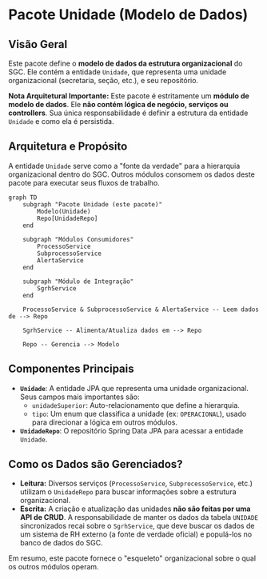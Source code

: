# Pacote Unidade (Modelo de Dados)

## Visão Geral
Este pacote define o **modelo de dados da estrutura organizacional** do SGC. Ele contém a entidade `Unidade`, que representa uma unidade organizacional (secretaria, seção, etc.), e seu repositório.

**Nota Arquitetural Importante:** Este pacote é estritamente um **módulo de modelo de dados**. Ele **não contém lógica de negócio, serviços ou controllers**. Sua única responsabilidade é definir a estrutura da entidade `Unidade` e como ela é persistida.

## Arquitetura e Propósito
A entidade `Unidade` serve como a "fonte da verdade" para a hierarquia organizacional dentro do SGC. Outros módulos consomem os dados deste pacote para executar seus fluxos de trabalho.

```mermaid
graph TD
    subgraph "Pacote Unidade (este pacote)"
        Modelo(Unidade)
        Repo[UnidadeRepo]
    end

    subgraph "Módulos Consumidores"
        ProcessoService
        SubprocessoService
        AlertaService
    end

    subgraph "Módulo de Integração"
        SgrhService
    end

    ProcessoService & SubprocessoService & AlertaService -- Leem dados de --> Repo

    SgrhService -- Alimenta/Atualiza dados em --> Repo

    Repo -- Gerencia --> Modelo
```

## Componentes Principais
- **`Unidade`**: A entidade JPA que representa uma unidade organizacional. Seus campos mais importantes são:
  - `unidadeSuperior`: Auto-relacionamento que define a hierarquia.
  - `tipo`: Um enum que classifica a unidade (ex: `OPERACIONAL`), usado para direcionar a lógica em outros módulos.
- **`UnidadeRepo`**: O repositório Spring Data JPA para acessar a entidade `Unidade`.

## Como os Dados são Gerenciados?
- **Leitura:** Diversos serviços (`ProcessoService`, `SubprocessoService`, etc.) utilizam o `UnidadeRepo` para buscar informações sobre a estrutura organizacional.
- **Escrita:** A criação e atualização das unidades **não são feitas por uma API de CRUD**. A responsabilidade de manter os dados da tabela `UNIDADE` sincronizados recai sobre o `SgrhService`, que deve buscar os dados de um sistema de RH externo (a fonte de verdade oficial) e populá-los no banco de dados do SGC.

Em resumo, este pacote fornece o "esqueleto" organizacional sobre o qual os outros módulos operam.